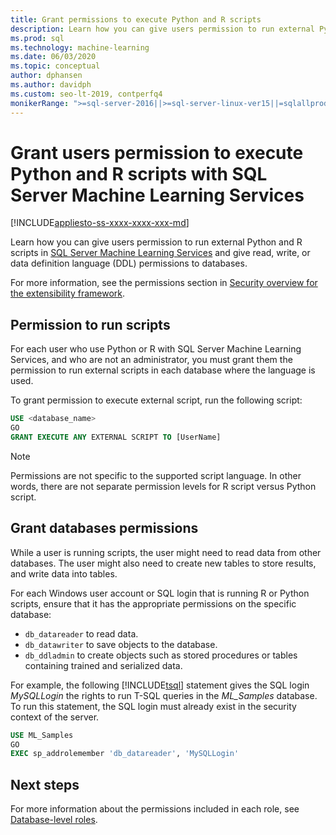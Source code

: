 ```yaml
---
title: Grant permissions to execute Python and R scripts
description: Learn how you can give users permission to run external Python and R scripts in SQL Server Machine Learning Services and give read, write, or data definition language (DDL) permissions to databases.
ms.prod: sql
ms.technology: machine-learning
ms.date: 06/03/2020
ms.topic: conceptual
author: dphansen
ms.author: davidph
ms.custom: seo-lt-2019, contperfq4
monikerRange: ">=sql-server-2016||>=sql-server-linux-ver15||=sqlallproducts-allversions"
---
```

# Grant users permission to execute Python and R scripts with SQL Server Machine Learning Services
[!INCLUDE[appliesto-ss-xxxx-xxxx-xxx-md](../../includes/appliesto-ss-xxxx-xxxx-xxx-md.md)]

Learn how you can give users permission to run external Python and R scripts in [SQL Server Machine Learning Services](../sql-server-machine-learning-services.md) and give read, write, or data definition language (DDL) permissions to databases.

For more information, see the permissions section in [Security overview for the extensibility framework](../../machine-learning/concepts/security.md#permissions).

<a name="permissions-external-script"></a>

## Permission to run scripts

For each user who use Python or R with SQL Server Machine Learning Services, and who are not an administrator, you must grant them the permission to run external scripts in each database where the language is used.

To grant permission to execute external script, run the following script:

```sql
USE <database_name>
GO
GRANT EXECUTE ANY EXTERNAL SCRIPT TO [UserName]
```

> [!NOTE]
> Permissions are not specific to the supported script language. In other words, there are not separate permission levels for R script versus Python script.

<a name="permissions-db"></a>

## Grant databases permissions

While a user is running scripts, the user might need to read data from other databases. The user might also need to create new tables to store results, and write data into tables.

For each Windows user account or SQL login that is running R or Python scripts, ensure that it has the appropriate permissions on the specific database: 

+ `db_datareader` to read data.
+ `db_datawriter` to save objects to the database.
+ `db_ddladmin` to create objects such as stored procedures or tables containing trained and serialized data.

For example, the following [!INCLUDE[tsql](../../includes/tsql-md.md)] statement gives the SQL login *MySQLLogin* the rights to run T-SQL queries in the *ML_Samples* database. To run this statement, the SQL login must already exist in the security context of the server.

```sql
USE ML_Samples
GO
EXEC sp_addrolemember 'db_datareader', 'MySQLLogin'
```

## Next steps

For more information about the permissions included in each role, see [Database-level roles](../../relational-databases/security/authentication-access/database-level-roles.md).
